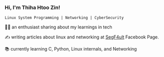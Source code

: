### Hi, I'm Thiha Htoo Zin!

`Linux System Programming | Networking | CyberSecurity`

🧑‍💻 an enthusiast sharing about my learnings in tech 

✍️ writing articles about linux and networking at [SegF4ult](https://www.facebook.com/segf4ult) Facebook Page.

📚 currently learning C, Python, Linux internals, and Networking



<!--
**thihahtoozin/thihahtoozin** is a ✨ _special_ ✨ repository because its `README.md` (this file) appears on your GitHub profile.

Here are some ideas to get you started:

🔭 I’m currently working on

👯 I’m looking to collaborate on ...

- 🤔 I’m looking for help with ...
- 💬 Ask me about ...
- 📫 How to reach me: ...
- 😄 Pronouns: ...
- ⚡ Fun fact: ...
-->
